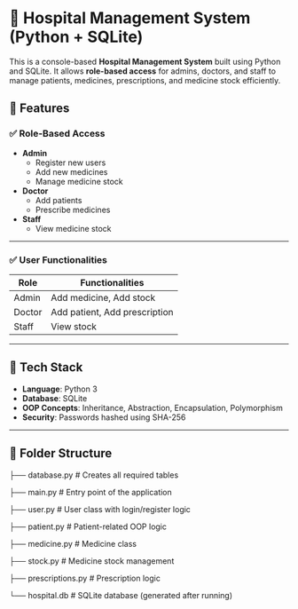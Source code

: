 # 🏥 Hospital Management System (Python + SQLite)

This is a console-based **Hospital Management System** built using Python and SQLite. It allows **role-based access** for admins, doctors, and staff to manage patients, medicines, prescriptions, and medicine stock efficiently.

## 📌 Features

### ✅ Role-Based Access
- **Admin**
  - Register new users
  - Add new medicines
  - Manage medicine stock
- **Doctor**
  - Add patients
  - Prescribe medicines
- **Staff**
  - View medicine stock

---

### ✅ User Functionalities

| Role   | Functionalities |
|--------|------------------|
| Admin  | Add medicine, Add stock |
| Doctor | Add patient, Add prescription |
| Staff  | View stock |

---

## 🧩 Tech Stack

- **Language**: Python 3
- **Database**: SQLite
- **OOP Concepts**: Inheritance, Abstraction, Encapsulation, Polymorphism
- **Security**: Passwords hashed using SHA-256

---

## 📂 Folder Structure

├── database.py # Creates all required tables

├── main.py # Entry point of the application

├── user.py # User class with login/register logic

├── patient.py # Patient-related OOP logic

├── medicine.py # Medicine class

├── stock.py # Medicine stock management

├── prescriptions.py # Prescription logic

└── hospital.db # SQLite database (generated after running)
